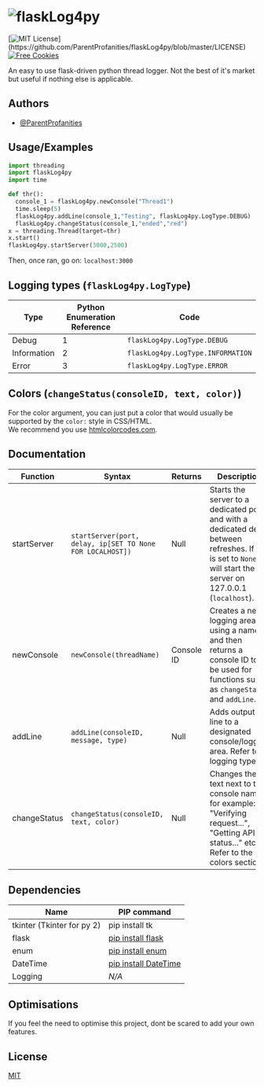 
# ![flaskLog4py](https://user-images.githubusercontent.com/60286224/152453581-daef3f38-f36a-47e9-9dd6-8697ea630cef.png)

[![MIT License](https://img.shields.io/apm/l/atomic-design-ui.svg?)](https://github.com/ParentProfanities/flaskLog4py/blob/master/LICENSE)
[![Free Cookies](https://img.shields.io/badge/free-cookies-green)](https://letmegooglethat.com/?q=Cookie+Clicker)
  
An easy to use flask-driven python thread logger. Not the best of it's market but useful if nothing else is applicable.

## Authors

- [@ParentProfanities](https://github.com/ParentProfanities)

## Usage/Examples

```python
import threading
import flaskLog4py
import time

def thr():
  console_1 = flaskLog4py.newConsole("Thread1")
  time.sleep(5)
  flaskLog4py.addLine(console_1,"Testing", flaskLog4py.LogType.DEBUG)
  flaskLog4py.changeStatus(console_1,"ended","red") 
x = threading.Thread(target=thr)
x.start()
flaskLog4py.startServer(3000,2500)
```
Then, once ran, go on: `localhost:3000`

## Logging types (`flaskLog4py.LogType`)

| Type             | Python Enumeration Reference| Code             |
| ----------------- | ---------- |----------
| Debug | 1 | `flaskLog4py.LogType.DEBUG` |
| Information | 2| `flaskLog4py.LogType.INFORMATION` |
| Error |  3|   `flaskLog4py.LogType.ERROR`|

## Colors (`changeStatus(consoleID, text, color)`)

For the color argument, you can just put a color that would usually be supported by the `color:` style in CSS/HTML.  
We recommend you use [htmlcolorcodes.com](https://htmlcolorcodes.com/).

## Documentation

| Function             | Syntax | Returns | Description
| ----------------- | ---------- |---------- | ----------
|startServer|`startServer(port, delay, ip[SET TO None FOR LOCALHOST])`| Null |Starts the server to a dedicated port and with a dedicated delay between refreshes. If IP is set to `None`, it will start the server on 127.0.0.1 (`localhost`).
|newConsole|`newConsole(threadName)`|Console ID|Creates a new logging area using a name and then returns a console ID to be used for functions such as `changeStatus` and `addLine`.
|addLine|`addLine(consoleID, message, type)`| Null | Adds output line to a designated console/logging area. Refer to logging types.
|changeStatus|`changeStatus(consoleID, text, color)`| Null | Changes the text next to the console name, for example: "Verifying request...", "Getting API status..." etc. Refer to the colors section.

## Dependencies

| Name                       | PIP command                                          |
|----------------------------|------------------------------------------------------|
| tkinter (Tkinter for py 2) | pip install tk                                       |
| flask                      | [pip install flask](https://pypi.org/project/Flask/) |
| enum                       | [pip install enum](https://pypi.org/project/enum/)                                  |
| DateTime                   | [pip install DateTime](https://pypi.org/project/DateTime/)                           |
| Logging                    | *N/A*                                                |

## Optimisations

If you feel the need to optimise this project, dont be scared to add your own features.
## License

[MIT](https://choosealicense.com/licenses/mit/)

